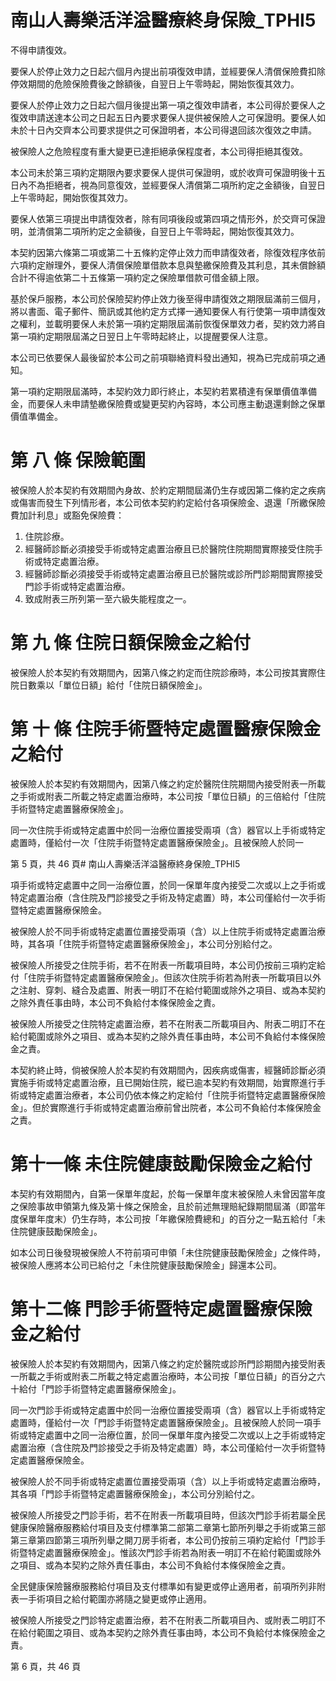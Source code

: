 # 南山人壽樂活洋溢醫療終身保險_TPHI5

不得申請復效。

要保人於停止效力之日起六個月內提出前項復效申請，並經要保人清償保險費扣除停效期間的危險保險費後之餘額後，自翌日上午零時起，開始恢復其效力。

要保人於停止效力之日起六個月後提出第一項之復效申請者，本公司得於要保人之復效申請送達本公司之日起五日內要求要保人提供被保險人之可保證明。要保人如未於十日內交齊本公司要求提供之可保證明者，本公司得退回該次復效之申請。

被保險人之危險程度有重大變更已達拒絕承保程度者，本公司得拒絕其復效。

本公司未於第三項約定期限內要求要保人提供可保證明，或於收齊可保證明後十五日內不為拒絕者，視為同意復效，並經要保人清償第二項所約定之金額後，自翌日上午零時起，開始恢復其效力。

要保人依第三項提出申請復效者，除有同項後段或第四項之情形外，於交齊可保證明，並清償第二項所約定之金額後，自翌日上午零時起，開始恢復其效力。

本契約因第六條第二項或第二十五條約定停止效力而申請復效者，除復效程序依前六項約定辦理外，要保人清償保險單借款本息與墊繳保險費及其利息，其未償餘額合計不得逾依第二十五條第一項約定之保險單借款可借金額上限。

基於保戶服務，本公司於保險契約停止效力後至得申請復效之期限屆滿前三個月，將以書面、電子郵件、簡訊或其他約定方式擇一通知要保人有行使第一項申請復效之權利，並載明要保人未於第一項約定期限屆滿前恢復保單效力者，契約效力將自第一項約定期限屆滿之日翌日上午零時起終止，以提醒要保人注意。

本公司已依要保人最後留於本公司之前項聯絡資料發出通知，視為已完成前項之通知。

第一項約定期限屆滿時，本契約效力即行終止，本契約若累積達有保單價值準備金，而要保人未申請墊繳保險費或變更契約內容時，本公司應主動退還剩餘之保單價值準備金。

# 第 八 條 保險範圍

被保險人於本契約有效期間內身故、於約定期間屆滿仍生存或因第二條約定之疾病或傷害而發生下列情形者，本公司依本契約約定給付各項保險金、退還「所繳保險費加計利息」或豁免保險費：

1. 住院診療。
2. 經醫師診斷必須接受手術或特定處置治療且已於醫院住院期間實際接受住院手術或特定處置治療。
3. 經醫師診斷必須接受手術或特定處置治療且已於醫院或診所門診期間實際接受門診手術或特定處置治療。
4. 致成附表三所列第一至六級失能程度之一。

# 第 九 條 住院日額保險金之給付

被保險人於本契約有效期間內，因第八條之約定而住院診療時，本公司按其實際住院日數乘以「單位日額」給付「住院日額保險金」。

# 第 十 條 住院手術暨特定處置醫療保險金之給付

被保險人於本契約有效期間內，因第八條之約定於醫院住院期間內接受附表一所載之手術或附表二所載之特定處置治療時，本公司按「單位日額」的三倍給付「住院手術暨特定處置醫療保險金」。

同一次住院手術或特定處置中於同一治療位置接受兩項（含）器官以上手術或特定處置時，僅給付一次「住院手術暨特定處置醫療保險金」。且被保險人於同一

第 5 頁，共 46 頁# 南山人壽樂活洋溢醫療終身保險_TPHI5

項手術或特定處置中之同一治療位置，於同一保單年度內接受二次或以上之手術或特定處置治療（含住院及門診接受之手術及特定處置）時，本公司僅給付一次手術暨特定處置醫療保險金。

被保險人於不同手術或特定處置位置接受兩項（含）以上住院手術或特定處置治療時，其各項「住院手術暨特定處置醫療保險金」，本公司分別給付之。

被保險人所接受之住院手術，若不在附表一所載項目時，本公司仍按前三項約定給付「住院手術暨特定處置醫療保險金」。但該次住院手術若為附表一所載項目以外之注射、穿刺、縫合及處置、附表一明訂不在給付範圍或除外之項目、或為本契約之除外責任事由時，本公司不負給付本條保險金之責。

被保險人所接受之住院特定處置治療，若不在附表二所載項目內、附表二明訂不在給付範圍或除外之項目、或為本契約之除外責任事由時，本公司不負給付本條保險金之責。

本契約終止時，倘被保險人於本契約有效期間內，因疾病或傷害，經醫師診斷必須實施手術或特定處置治療，且已開始住院，縱已逾本契約有效期間，始實際進行手術或特定處置治療者，本公司仍依本條之約定給付「住院手術暨特定處置醫療保險金」。但於實際進行手術或特定處置治療前曾出院者，本公司不負給付本條保險金之責。

# 第十一條 未住院健康鼓勵保險金之給付

本契約有效期間內，自第一保單年度起，於每一保單年度末被保險人未曾因當年度之保險事故申領第九條及第十條之保險金，且於前述無理賠紀錄期間屆滿（即當年度保單年度末）仍生存時，本公司按「年繳保險費總和」的百分之一點五給付「未住院健康鼓勵保險金」。

如本公司日後發現被保險人不符前項可申領「未住院健康鼓勵保險金」之條件時，被保險人應將本公司已給付之「未住院健康鼓勵保險金」歸還本公司。

# 第十二條 門診手術暨特定處置醫療保險金之給付

被保險人於本契約有效期間內，因第八條之約定於醫院或診所門診期間內接受附表一所載之手術或附表二所載之特定處置治療時，本公司按「單位日額」的百分之六十給付「門診手術暨特定處置醫療保險金」。

同一次門診手術或特定處置中於同一治療位置接受兩項（含）器官以上手術或特定處置時，僅給付一次「門診手術暨特定處置醫療保險金」。且被保險人於同一項手術或特定處置中之同一治療位置，於同一保單年度內接受二次或以上之手術或特定處置治療（含住院及門診接受之手術及特定處置）時，本公司僅給付一次手術暨特定處置醫療保險金。

被保險人於不同手術或特定處置位置接受兩項（含）以上手術或特定處置治療時，其各項「門診手術暨特定處置醫療保險金」，本公司分別給付之。

被保險人所接受之門診手術，若不在附表一所載項目時，但該次門診手術若屬全民健康保險醫療服務給付項目及支付標準第二部第二章第七節所列舉之手術或第三部第三章第四節第三項所列舉之開刀房手術者，本公司仍按前三項約定給付「門診手術暨特定處置醫療保險金」。惟該次門診手術若為附表一明訂不在給付範圍或除外之項目、或為本契約之除外責任事由，本公司不負給付本條保險金之責。

全民健康保險醫療服務給付項目及支付標準如有變更或停止適用者，前項所列非附表一手術項目之給付範圍亦將隨之變更或停止適用。

被保險人所接受之門診特定處置治療，若不在附表二所載項目內、或附表二明訂不在給付範圍之項目、或為本契約之除外責任事由時，本公司不負給付本條保險金之責。

第 6 頁，共 46 頁